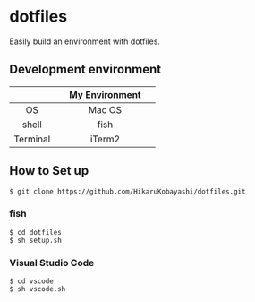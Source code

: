 # dotfiles
Easily build an environment with dotfiles.

## Development environment
|              |  My Environment  　　|
|:---:|:---:|
|OS|Mac OS|
|shell|fish|
|Terminal|iTerm2|

## How to Set up
`$ git clone https://github.com/HikaruKobayashi/dotfiles.git`

### fish
`$ cd dotfiles`  
`$ sh setup.sh`

### Visual Studio Code
`$ cd vscode`  
`$ sh vscode.sh`
